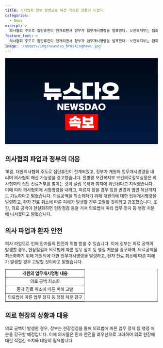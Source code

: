 ```yaml
---
title: 의사협회 정부 발령으로 해산 가능한 상황이 되었다.
categories:
  - News
excerpt: >
  의사협회 주도로 집단휴진이 전개되면서 정부가 업무개시명령을 발표했다. 보건복지부는 협회의 집단 진료거부를 강하게 비판하며, 해산 가능성을 경고했다. 개원의에 대한 업무개시명령을 통해 의료공백 최소화를 위해 조치를 취하고, 환자 피해 발생 시 고발할 것이라 밝혔다. 또한, 현장점검을 거친 후 의료법에 따라 업무 정지 등 행정 처분을 내릴 것이라 강조했다.
feature_text: >
  의사협회 주도로 집단휴진이 전개되면서 정부가 업무개시명령을 발표했다. 보건복지부는 협회의 집단 진료거부를 강하게 비판하며, 해산 가능성을 경고했다. 개원의에 대한 업무개시명령을 통해 의료공백 최소화를 위해 조치를 취하고, 환자 피해 발생 시 고발할 것이라 밝혔다. 또한, 현장점검을 거친 후 의료법에 따라 업무 정지 등 행정 처분을 내릴 것이라 강조했다.
image: '/assets/img/newsdao_breakingnews.jpg'
---
```


<p><img src="/assets/img/newsdao_breakingnews.jpg" alt="pcversion 속보" /></p>

<h2 data-ke-size="size26">의사협회 파업과 정부의 대응</h2>

<p data-ke-size="size16">18일, 대한의사협회 주도로 집단휴진이 전개되었고, 정부가 개원의 업무개시명령을 내리며 의사협회 해산 가능성을 경고했습니다. 전병왕 보건복지부 보건의료정책실장은 의사협회의 집단 진료거부를 벌이는 것이 설립 목적과 취지에 위반된다고 지적했습니다. 이에 따라 의사협회에 시정명령을 내리고, 따르지 않을 경우 임원 변경과 법인 해산까지도 가능하다고 밝혔습니다. 의료공백을 최소화하기 위해 개원의에 대한 업무개시명령을 발령하고, 환자 진료 취소에 따른 피해가 발생할 경우 고발할 것이라고 강조했습니다. 또한, 의료 공백이 현실화하면 현장점검 등을 거쳐 의료법에 따라 업무 정지 등 행정 처분에 나서겠다고 밝혔습니다.</p>

<h2 data-ke-size="size26">의사 파업과 환자 안전</h2>

<p data-ke-size="size16">의사 파업으로 인해 환자들의 안전이 위협 받을 수 있습니다. 이에 정부는 의료 공백이 발생할 경우, 현장점검과 의료법에 따른 업무 정지 등 행정 처분을 강구하며, 의료공백을 최소화하기 위해 개원의에 대한 업무개시명령을 발령하고, 환자 진료 취소에 따른 피해가 발생할 경우 고발할 것이라고 밝혔습니다.</p>

<table style="width: 100%;" border="1">
<tbody>
<tr>
<td style="text-align: center; height: 17px;"><b>개원의 업무개시명령 내용</b></td>
</tr>
<tr>
<td style="text-align: center; height: 17px;">의료 공백 최소화</td>
</tr>
<tr>
<td style="text-align: center; height: 17px;">환자 진료 취소에 따른 피해 고발</td>
</tr>
<tr>
<td style="text-align: center; height: 17px;">의료법에 따른 업무 정지 등 행정 처분 강구</td>
</tr>
</tbody>
</table>

<h2 data-ke-size="size26">의료 현장의 상황과 대응</h2>

<p data-ke-size="size16">의료 공백이 발생한 경우, 정부는 현장점검을 통해 의료법에 따른 업무 정지 등 행정 처분을 강구할 예정입니다. 이에 의사들은 환자 안전을 최우선으로 고려하여 의료 현장에 대한 적절한 조치와 대응이 필요합니다.</p>

